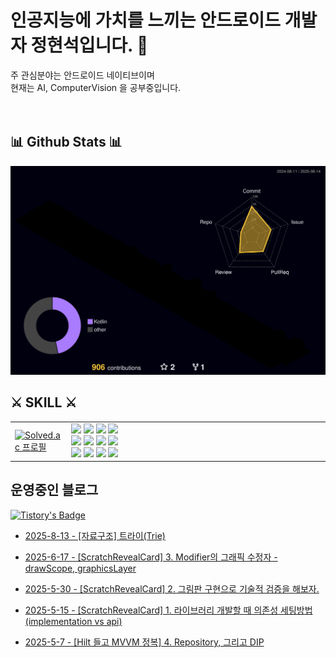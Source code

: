 
# 인공지능에 가치를 느끼는 안드로이드 개발자 정현석입니다. 👋
주 관심분야는 안드로이드 네이티브이며  
현재는 AI, ComputerVision 을 공부중입니다.   
</br>
</br>
## 📊 Github Stats 📊
![](./profile-3d-contrib/profile-night-rainbow.svg)


## ⚔ SKILL ⚔
<table style="table-layout: fixed">
  <tr>
    <td>
      <a href="https://solved.ac/profile/hyuns6677">
        <img src="http://mazassumnida.wtf/api/v2/generate_badge?boj=hyuns6677" alt="Solved.ac 프로필" style="width: 100%;">
      </a>
    </td>
    <td style="width: 400px;">
      <img src="https://img.shields.io/badge/Android-3DDC84?style=flat&logo=Android&logoColor=white"/>
        <img src="https://img.shields.io/badge/PyTorch-EE4C2C?style=flat&logo=PyTorch&logoColor=white"/>
        <img src="https://img.shields.io/badge/VisualStudioCode-007ACC?style=flat&logo=VisualStudioCode&logoColor=white"/>
        <img src="https://img.shields.io/badge/SQLite-003B57?style=flat&logo=SQLite&logoColor=white"/> </br>
        <img src="https://img.shields.io/badge/Jupyter-F37626?style=flat&logo=Jupyter&logoColor=white"/>
        <img src="https://img.shields.io/badge/Numpy-013243?style=flat&logo=Numpy&logoColor=white"/>
        <img src="https://img.shields.io/badge/Pandas-150458?style=flat&logo=Pandas&logoColor=white"/>
        <img src="https://img.shields.io/badge/GoogleColab-F9AB00?style=flat&logo=GoogleColab&logoColor=white"/> </br>
        <img src="https://img.shields.io/badge/kotlin-7F52FF?style=flat&logo=kotlin&logoColor=white"/>
        <img src="https://img.shields.io/badge/python-3776AB?style=flat&logo=python&logoColor=white"/>
        <img src="https://img.shields.io/badge/java-F7DF1E?style=flat&logo=java&logoColor=white"/>
        <img src="https://img.shields.io/badge/openCV-5C3EE8?style=flat&logo=openCV&logoColor=white"/>
      </td>
  </tr>
</table>



## 운영중인 블로그
[![Tistory's Badge](https://github-readme-tistory-card.vercel.app/api/badge?name=renovatio&theme=default)](https://renovatio-dev-hyuns.tistory.com)  
 - [2025-8-13 - [자료구조] 트라이(Trie)](https://renovatio-dev-hyuns.tistory.com/13)
  
 - [2025-6-17 - [ScratchRevealCard] 3. Modifier의 그래픽 수정자 - drawScope, graphicsLayer](https://renovatio-dev-hyuns.tistory.com/12)
  
 - [2025-5-30 - [ScratchRevealCard] 2. 그림판 구현으로 기술적 검증을 해보자.](https://renovatio-dev-hyuns.tistory.com/11)
  
 - [2025-5-15 - [ScratchRevealCard] 1. 라이브러리 개발할 때 의존성 세팅방법 (implementation vs api)](https://renovatio-dev-hyuns.tistory.com/10)
  
 - [2025-5-7 - [Hilt 들고 MVVM 정복] 4. Repository, 그리고 DIP](https://renovatio-dev-hyuns.tistory.com/9)
  
<!--
[![Velog's GitHub stats](https://velog-readme-2.vercel.app/api/badge-stats?color=dark&name=renovatio_hyuns)](https://velog.io/@renovatio_hyuns)  
[![Velog's GitHub stats](https://velog-readme-stats.vercel.app/api?name=renovatio_hyuns&color=dark)](https://velog-readme-stats.vercel.app/api/redirect?name=renovatio_hyuns)
-->
